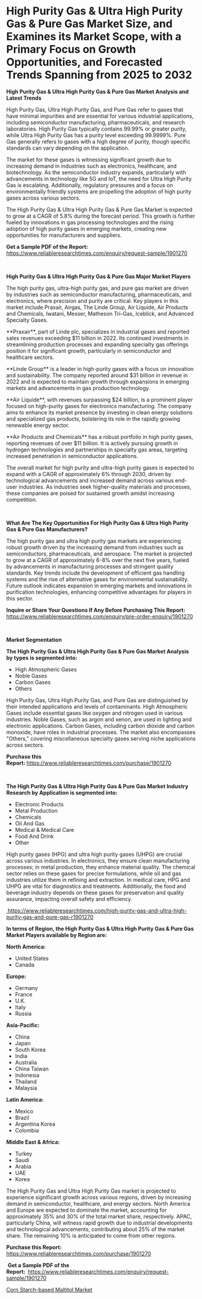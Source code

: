 <p><h1>High Purity Gas & Ultra High Purity Gas & Pure Gas Market Size, and Examines its Market Scope, with a Primary Focus on Growth Opportunities, and Forecasted Trends Spanning from 2025 to 2032</h1></p><p><strong>High Purity Gas & Ultra High Purity Gas & Pure Gas Market Analysis and Latest Trends</strong></p>
<p><p>High Purity Gas, Ultra High Purity Gas, and Pure Gas refer to gases that have minimal impurities and are essential for various industrial applications, including semiconductor manufacturing, pharmaceuticals, and research laboratories. High Purity Gas typically contains 99.99% or greater purity, while Ultra High Purity Gas has a purity level exceeding 99.9999%. Pure Gas generally refers to gases with a high degree of purity, though specific standards can vary depending on the application.</p><p>The market for these gases is witnessing significant growth due to increasing demand in industries such as electronics, healthcare, and biotechnology. As the semiconductor industry expands, particularly with advancements in technology like 5G and IoT, the need for Ultra High Purity Gas is escalating. Additionally, regulatory pressures and a focus on environmentally friendly systems are propelling the adoption of high purity gases across various sectors.</p><p>The High Purity Gas & Ultra High Purity Gas & Pure Gas Market is expected to grow at a CAGR of 5.8% during the forecast period. This growth is further fueled by innovations in gas processing technologies and the rising adoption of high purity gases in emerging markets, creating new opportunities for manufacturers and suppliers.</p></p>
<p><strong>Get a Sample PDF of the Report:&nbsp;</strong> <a href="https://www.reliableresearchtimes.com/enquiry/request-sample/1901270?utm_campaign=3576&utm_medium=2&utm_source=Github&utm_content=ia&utm_term=28032025&utm_id=high-purity-gas-ultra-high-purity-gas-pure-gas">https://www.reliableresearchtimes.com/enquiry/request-sample/1901270</a></p>
<p>&nbsp;</p>
<p><strong>High Purity Gas & Ultra High Purity Gas & Pure Gas Major Market Players</strong></p>
<p><p>The high purity gas, ultra-high purity gas, and pure gas market are driven by industries such as semiconductor manufacturing, pharmaceuticals, and electronics, where precision and purity are critical. Key players in this market include Praxair, Airgas, The Linde Group, Air Liquide, Air Products and Chemicals, Iwatani, Messer, Matheson Tri-Gas, Iceblick, and Advanced Specialty Gases.</p><p>**Praxair**, part of Linde plc, specializes in industrial gases and reported sales revenues exceeding $11 billion in 2022. Its continued investments in streamlining production processes and expanding specialty gas offerings position it for significant growth, particularly in semiconductor and healthcare sectors.</p><p>**Linde Group** is a leader in high-purity gases with a focus on innovation and sustainability. The company reported around $31 billion in revenue in 2022 and is expected to maintain growth through expansions in emerging markets and advancements in gas production technology.</p><p>**Air Liquide**, with revenues surpassing $24 billion, is a prominent player focused on high-purity gases for electronics manufacturing. The company aims to enhance its market presence by investing in clean energy solutions and specialized gas products, bolstering its role in the rapidly growing renewable energy sector.</p><p>**Air Products and Chemicals** has a robust portfolio in high purity gases, reporting revenues of over $11 billion. It is actively pursuing growth in hydrogen technologies and partnerships in specialty gas areas, targeting increased penetration in semiconductor applications.</p><p>The overall market for high purity and ultra-high purity gases is expected to expand with a CAGR of approximately 6% through 2030, driven by technological advancements and increased demand across various end-user industries. As industries seek higher-quality materials and processes, these companies are poised for sustained growth amidst increasing competition.</p></p>
<p>&nbsp;</p>
<p><strong>What Are The Key Opportunities For High Purity Gas & Ultra High Purity Gas & Pure Gas Manufacturers?</strong></p>
<p><p>The high purity gas and ultra high purity gas markets are experiencing robust growth driven by the increasing demand from industries such as semiconductors, pharmaceuticals, and aerospace. The market is projected to grow at a CAGR of approximately 6-8% over the next five years, fueled by advancements in manufacturing processes and stringent quality standards. Key trends include the development of efficient gas handling systems and the rise of alternative gases for environmental sustainability. Future outlook indicates expansion in emerging markets and innovations in purification technologies, enhancing competitive advantages for players in this sector.</p></p>
<p><strong>Inquire or Share Your Questions If Any Before Purchasing This Report:</strong> <a href="https://www.reliableresearchtimes.com/enquiry/pre-order-enquiry/1901270?utm_campaign=3576&utm_medium=2&utm_source=Github&utm_content=ia&utm_term=28032025&utm_id=high-purity-gas-ultra-high-purity-gas-pure-gas">https://www.reliableresearchtimes.com/enquiry/pre-order-enquiry/1901270</a></p>
<p>&nbsp;</p>
<p><strong>Market Segmentation</strong></p>
<p><strong>The High Purity Gas & Ultra High Purity Gas & Pure Gas Market Analysis by types is segmented into:</strong></p>
<p><ul><li>High Atmospheric Gases</li><li>Noble Gases</li><li>Carbon Gases</li><li>Others</li></ul></p>
<p><p>High Purity Gas, Ultra High Purity Gas, and Pure Gas are distinguished by their intended applications and levels of contaminants. High Atmospheric Gases include essential gases like oxygen and nitrogen used in various industries. Noble Gases, such as argon and xenon, are used in lighting and electronic applications. Carbon Gases, including carbon dioxide and carbon monoxide, have roles in industrial processes. The market also encompasses "Others," covering miscellaneous specialty gases serving niche applications across sectors.</p></p>
<p><strong>Purchase this Report:&nbsp;</strong><a href="https://www.reliableresearchtimes.com/purchase/1901270?utm_campaign=3576&utm_medium=2&utm_source=Github&utm_content=ia&utm_term=28032025&utm_id=high-purity-gas-ultra-high-purity-gas-pure-gas">https://www.reliableresearchtimes.com/purchase/1901270</a></p>
<p>&nbsp;</p>
<p><strong>The High Purity Gas & Ultra High Purity Gas & Pure Gas Market Industry Research by Application is segmented into:</strong></p>
<p><ul><li>Electronic Products</li><li>Metal Production</li><li>Chemicals</li><li>Oil And Gas</li><li>Medical & Medical Care</li><li>Food And Drink</li><li>Other</li></ul></p>
<p><p>High purity gases (HPG) and ultra high purity gases (UHPG) are crucial across various industries. In electronics, they ensure clean manufacturing processes; in metal production, they enhance material quality. The chemical sector relies on these gases for precise formulations, while oil and gas industries utilize them in refining and extraction. In medical care, HPG and UHPG are vital for diagnostics and treatments. Additionally, the food and beverage industry depends on these gases for preservation and quality assurance, impacting overall safety and efficiency.</p></p>
<p><a href="https://www.reliableresearchtimes.com/high-purity-gas-and-ultra-high-purity-gas-and-pure-gas-r1901270?utm_campaign=3576&utm_medium=2&utm_source=Github&utm_content=ia&utm_term=28032025&utm_id=high-purity-gas-ultra-high-purity-gas-pure-gas">&nbsp;https://www.reliableresearchtimes.com/high-purity-gas-and-ultra-high-purity-gas-and-pure-gas-r1901270</a></p>
<p><strong>In terms of Region, the High Purity Gas & Ultra High Purity Gas & Pure Gas Market Players available by Region are:</strong></p>
<p>
    <p> <strong> North America: </strong>
        <ul>
            <li>United States</li>
            <li>Canada</li>
        </ul>
        </p> 
    <p> <strong> Europe: </strong>
        <ul>
            <li>Germany</li>
            <li>France</li>
            <li>U.K.</li>
            <li>Italy</li>
            <li>Russia</li>
        </ul>
        </p> 
    <p> <strong> Asia-Pacific: </strong>
        <ul>
            <li>China</li>
            <li>Japan</li>
            <li>South Korea</li>
            <li>India</li>
            <li>Australia</li>
            <li>China Taiwan</li>
            <li>Indonesia</li>
            <li>Thailand</li>
            <li>Malaysia</li>
        </ul>
        </p> 
    <p> <strong> Latin America: </strong>
        <ul>
            <li>Mexico</li>
            <li>Brazil</li>
            <li>Argentina Korea</li>
            <li>Colombia</li>
        </ul>
        </p> 
    <p> <strong> Middle East & Africa: </strong>
        <ul>
            <li>Turkey</li>
            <li>Saudi</li>
            <li>Arabia</li>
            <li>UAE</li>
            <li>Korea</li>
        </ul>
    </p>
    </p>
<p><p>The High Purity Gas and Ultra High Purity Gas market is projected to experience significant growth across various regions, driven by increasing demand in semiconductor, healthcare, and energy sectors. North America and Europe are expected to dominate the market, accounting for approximately 35% and 30% of the total market share, respectively. APAC, particularly China, will witness rapid growth due to industrial developments and technological advancements, contributing about 25% of the market share. The remaining 10% is anticipated to come from other regions.</p></p>
<p><strong>Purchase this Report: </strong><a href="https://www.reliableresearchtimes.com/purchase/1901270?utm_campaign=3576&utm_medium=2&utm_source=Github&utm_content=ia&utm_term=28032025&utm_id=high-purity-gas-ultra-high-purity-gas-pure-gas">https://www.reliableresearchtimes.com/purchase/1901270</a></p>
<p>&nbsp;<strong>Get a Sample PDF of the Report:&nbsp;&nbsp;</strong><a href="https://www.reliableresearchtimes.com/enquiry/request-sample/1901270?utm_campaign=3576&utm_medium=2&utm_source=Github&utm_content=ia&utm_term=28032025&utm_id=high-purity-gas-ultra-high-purity-gas-pure-gas">https://www.reliableresearchtimes.com/enquiry/request-sample/1901270</a></p>
<p><strong></strong></p>
<p><p><a href="https://github.com/rreynagjysma65/Market-Research-Report-List-1/blob/main/corn-starch-based-maltitol-market.md?utm_campaign=3576&utm_medium=2&utm_source=Github&utm_content=ia&utm_term=28032025&utm_id=high-purity-gas-ultra-high-purity-gas-pure-gas">Corn Starch-based Maltitol Market</a></p></p>